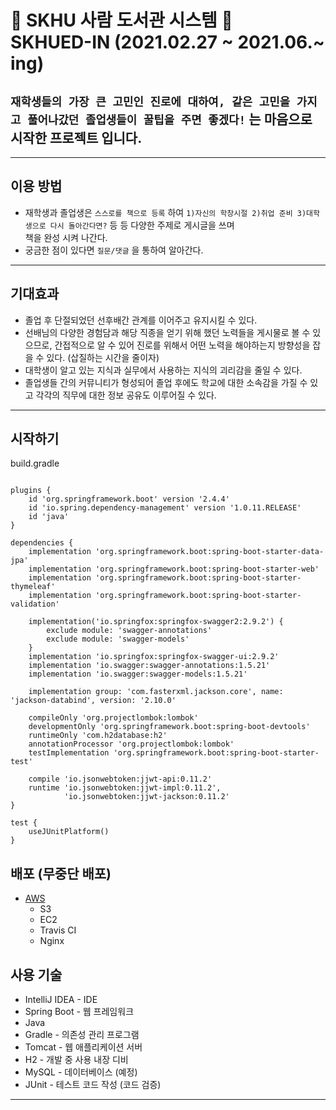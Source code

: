 # 🌳 SKHU 사람 도서관 시스템 🌳<br/>SKHUED-IN (2021.02.27 ~ 2021.06.~ ing)
## `재학생들의 가장 큰 고민인 진로에 대하여, 같은 고민을 가지고 풀어나갔던 졸업생들이 꿀팁을 주면 좋겠다!` 는 마음으로 시작한 프로젝트 입니다.
---
## 이용 방법
- 재학생과 졸업생은 `스스로를 책으로 등록` 하여  `1)자신의 학창시절 2)취업 준비 3)대학생으로 다시 돌아간다면?`
  등 등 다양한 주제로 게시글을 쓰며 <br/> 책을 완성 시켜 나간다.
- 궁금한 점이 있다면 `질문/댓글` 을 통하여 알아간다.

---

## 기대효과
- 졸업 후 단절되었던 선후배간 관계를 이어주고 유지시킬 수 있다.
- 선배님의 다양한 경험담과 해당 직종을 얻기 위해 했던 노력들을 게시물로 볼 수 있으므로, 간접적으로 알 수 있어 진로를 위해서 어떤 노력을 해야하는지 방향성을 잡을 수 있다. (삽질하는 시간을 줄이자)
- 대학생이 알고 있는 지식과 실무에서 사용하는 지식의 괴리감을 줄일 수 있다.
- 졸업생들 간의 커뮤니티가 형성되어 졸업 후에도 학교에 대한 소속감을 가질 수 있고 각각의 직무에 대한 정보 공유도 이루어질 수 있다.

--- 

## 시작하기
build.gradle
```

plugins {
    id 'org.springframework.boot' version '2.4.4'
    id 'io.spring.dependency-management' version '1.0.11.RELEASE'
    id 'java'
}

dependencies {
    implementation 'org.springframework.boot:spring-boot-starter-data-jpa'
    implementation 'org.springframework.boot:spring-boot-starter-web'
    implementation 'org.springframework.boot:spring-boot-starter-thymeleaf'
    implementation 'org.springframework.boot:spring-boot-starter-validation'

    implementation('io.springfox:springfox-swagger2:2.9.2') {
        exclude module: 'swagger-annotations'
        exclude module: 'swagger-models'
    }
    implementation 'io.springfox:springfox-swagger-ui:2.9.2'
    implementation 'io.swagger:swagger-annotations:1.5.21'
    implementation 'io.swagger:swagger-models:1.5.21'

    implementation group: 'com.fasterxml.jackson.core', name: 'jackson-databind', version: '2.10.0'

    compileOnly 'org.projectlombok:lombok'
    developmentOnly 'org.springframework.boot:spring-boot-devtools'
    runtimeOnly 'com.h2database:h2'
    annotationProcessor 'org.projectlombok:lombok'
    testImplementation 'org.springframework.boot:spring-boot-starter-test'

    compile 'io.jsonwebtoken:jjwt-api:0.11.2'
    runtime 'io.jsonwebtoken:jjwt-impl:0.11.2',
            'io.jsonwebtoken:jjwt-jackson:0.11.2'
}

test {
    useJUnitPlatform()
}
```

## 배포 (무중단 배포)
* [AWS](https://aws.amazon.com/ko/)
    * S3
    * EC2
    * Travis CI
    * Nginx

## 사용 기술
* IntelliJ IDEA - IDE
* Spring Boot - 웹 프레임워크
* Java
* Gradle - 의존성 관리 프로그램
* Tomcat - 웹 애플리케이션 서버
* H2 - 개발 중 사용 내장 디비
* MySQL - 데이터베이스 (예정)
* JUnit - 테스트 코드 작성 (코드 검증)

---
